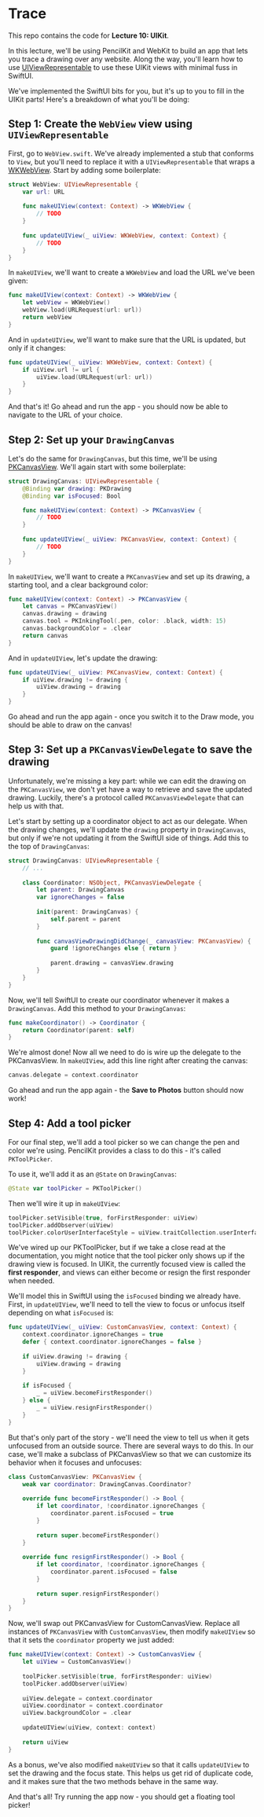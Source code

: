 # Trace

This repo contains the code for **Lecture 10: UIKit**.

In this lecture, we'll be using PencilKit and WebKit to build an app that lets you trace a drawing over any website. Along the way, you'll learn how to use [UIViewRepresentable](https://developer.apple.com/documentation/swiftui/uiviewrepresentable) to use these UIKit views with minimal fuss in SwiftUI.

We've implemented the SwiftUI bits for you, but it's up to you to fill in the UIKit parts! Here's a breakdown of what you'll be doing:

## Step 1: Create the `WebView` view using `UIViewRepresentable`

First, go to `WebView.swift`. We've already implemented a stub that conforms to `View`, but you'll need to replace it with a `UIViewRepresentable` that wraps a [WKWebView](https://developer.apple.com/documentation/webkit/wkwebview). Start by adding some boilerplate:

```swift
struct WebView: UIViewRepresentable {
    var url: URL
    
    func makeUIView(context: Context) -> WKWebView {
        // TODO
    }
    
    func updateUIView(_ uiView: WKWebView, context: Context) {
        // TODO
    }
}
```

In `makeUIView`, we'll want to create a `WKWebView` and load the URL we've been given:

```swift
func makeUIView(context: Context) -> WKWebView {
    let webView = WKWebView()
    webView.load(URLRequest(url: url))
    return webView
}
```

And in `updateUIView`, we'll want to make sure that the URL is updated, but only if it changes:

```swift
func updateUIView(_ uiView: WKWebView, context: Context) {
    if uiView.url != url {
        uiView.load(URLRequest(url: url))
    }
}
```

And that's it! Go ahead and run the app - you should now be able to navigate to the URL of your choice.

## Step 2: Set up your `DrawingCanvas`

Let's do the same for `DrawingCanvas`, but this time, we'll be using [PKCanvasView](https://developer.apple.com/documentation/pencilkit/pkcanvasview). We'll again start with some boilerplate:

```swift
struct DrawingCanvas: UIViewRepresentable {
    @Binding var drawing: PKDrawing
    @Binding var isFocused: Bool

    func makeUIView(context: Context) -> PKCanvasView {
        // TODO
    }
    
    func updateUIView(_ uiView: PKCanvasView, context: Context) {
        // TODO
    }
}
```

In `makeUIView`, we'll want to create a `PKCanvasView` and set up its drawing, a starting tool, and a clear background color:

```swift
func makeUIView(context: Context) -> PKCanvasView {
    let canvas = PKCanvasView()
    canvas.drawing = drawing
    canvas.tool = PKInkingTool(.pen, color: .black, width: 15)
    canvas.backgroundColor = .clear
    return canvas
}
```

And in `updateUIView`, let's update the drawing:

```swift
func updateUIView(_ uiView: PKCanvasView, context: Context) {
    if uiView.drawing != drawing {
        uiView.drawing = drawing
    }
}
```

Go ahead and run the app again - once you switch it to the Draw mode, you should be able to draw on the canvas!

## Step 3: Set up a `PKCanvasViewDelegate` to save the drawing

Unfortunately, we're missing a key part: while we can edit the drawing on the `PKCanvasView`, we don't yet have a way to retrieve and save the updated drawing. Luckily, there's a protocol called `PKCanvasViewDelegate` that can help us with that.

Let's start by setting up a coordinator object to act as our delegate. When the drawing changes, we'll update the `drawing` property in `DrawingCanvas`, but only if we're not updating it from the SwiftUI side of things. Add this to the top of `DrawingCanvas`:

```swift
struct DrawingCanvas: UIViewRepresentable {
    // ...
    
    class Coordinator: NSObject, PKCanvasViewDelegate {
        let parent: DrawingCanvas
        var ignoreChanges = false
        
        init(parent: DrawingCanvas) {
            self.parent = parent
        }
        
        func canvasViewDrawingDidChange(_ canvasView: PKCanvasView) {
            guard !ignoreChanges else { return }
            
            parent.drawing = canvasView.drawing
        }
    }
}
```

Now, we'll tell SwiftUI to create our coordinator whenever it makes a `DrawingCanvas`. Add this method to your `DrawingCanvas`:

```swift
func makeCoordinator() -> Coordinator {
    return Coordinator(parent: self)
}
```

We're almost done! Now all we need to do is wire up the delegate to the PKCanvasView. In `makeUIView`, add this line right after creating the canvas:

```swift
canvas.delegate = context.coordinator
```

Go ahead and run the app again - the **Save to Photos** button should now work!

## Step 4: Add a tool picker

For our final step, we'll add a tool picker so we can change the pen and color we're using. PencilKit provides a class to do this - it's called `PKToolPicker`.

To use it, we'll add it as an `@State` on `DrawingCanvas`:

```swift
@State var toolPicker = PKToolPicker()
```

Then we'll wire it up in `makeUIView`:

```swift
toolPicker.setVisible(true, forFirstResponder: uiView)
toolPicker.addObserver(uiView)
toolPicker.colorUserInterfaceStyle = uiView.traitCollection.userInterfaceStyle
```

We've wired up our PKToolPicker, but if we take a close read at the documentation, you might notice that the tool picker only shows up if the drawing view is focused. In UIKit, the currently focused view is called the **first responder**, and views can either become or resign the first responder when needed.

We'll model this in SwiftUI using the `isFocused` binding we already have. First, in `updateUIView`, we'll need to tell the view to focus or unfocus itself depending on what `isFocused` is:

```swift
func updateUIView(_ uiView: CustomCanvasView, context: Context) {
    context.coordinator.ignoreChanges = true
    defer { context.coordinator.ignoreChanges = false }
    
    if uiView.drawing != drawing {
        uiView.drawing = drawing
    }
    
    if isFocused {
        _ = uiView.becomeFirstResponder()
    } else {
        _ = uiView.resignFirstResponder()
    }
}
```

But that's only part of the story - we'll need the view to tell us when it gets unfocused from an outside source. There are several ways to do this. In our case, we'll make a subclass of PKCanvasView so that we can customize its behavior when it focuses and unfocuses:


```swift
class CustomCanvasView: PKCanvasView {
    weak var coordinator: DrawingCanvas.Coordinator?
    
    override func becomeFirstResponder() -> Bool {
        if let coordinator, !coordinator.ignoreChanges {
            coordinator.parent.isFocused = true
        }
        
        return super.becomeFirstResponder()
    }
    
    override func resignFirstResponder() -> Bool {
        if let coordinator, !coordinator.ignoreChanges {
            coordinator.parent.isFocused = false
        }
        
        return super.resignFirstResponder()
    }
}
```

Now, we'll swap out PKCanvasView for CustomCanvasView. Replace all instances of `PKCanvasView` with `CustomCanvasView`, then modify `makeUIView` so that it sets the `coordinator` property we just added:

```swift
func makeUIView(context: Context) -> CustomCanvasView {
    let uiView = CustomCanvasView()
    
    toolPicker.setVisible(true, forFirstResponder: uiView)
    toolPicker.addObserver(uiView)
    
    uiView.delegate = context.coordinator
    uiView.coordinator = context.coordinator
    uiView.backgroundColor = .clear
    
    updateUIView(uiView, context: context)
    
    return uiView
}
```

As a bonus, we've also modified `makeUIView` so that it calls `updateUIView` to set the drawing and the focus state. This helps us get rid of duplicate code, and it makes sure that the two methods behave in the same way.

And that's all! Try running the app now - you should get a floating tool picker!
